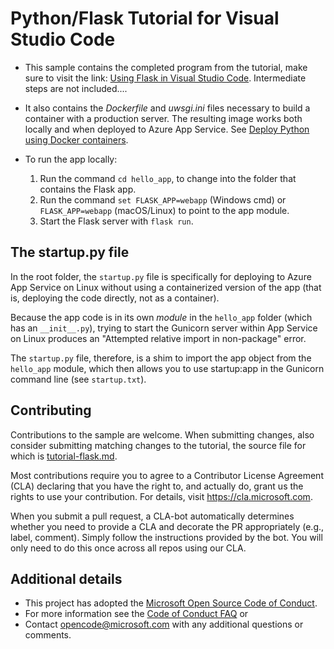 # Python/Flask Tutorial for Visual Studio Code

* This sample contains the completed program from the tutorial, make sure to visit the link: [Using Flask in Visual Studio Code](https://code.visualstudio.com/docs/python/tutorial-flask). Intermediate steps are not included....

* It also contains the *Dockerfile* and *uwsgi.ini* files necessary to build a container with a production server. The resulting image works both locally and when deployed to Azure App Service. See [Deploy Python using Docker containers](https://code.visualstudio.com/docs/python/tutorial-deploy-containers).

* To run the app locally:
  1. Run the command `cd hello_app`, to change into the folder that contains the Flask app.
  1. Run the command `set FLASK_APP=webapp` (Windows cmd) or `FLASK_APP=webapp` (macOS/Linux) to point to the app module.
  1. Start the Flask server with `flask run`.

## The startup.py file

In the root folder, the `startup.py` file is specifically for deploying to Azure App Service on Linux without using a containerized version of the app (that is, deploying the code directly, not as a container).

Because the app code is in its own *module* in the `hello_app` folder (which has an `__init__.py`), trying to start the Gunicorn server within App Service on Linux produces an "Attempted relative import in non-package" error.

The `startup.py` file, therefore, is a shim to import the app object from the `hello_app` module, which then allows you to use startup:app in the Gunicorn command line (see `startup.txt`).

## Contributing

Contributions to the sample are welcome. When submitting changes, also consider submitting matching changes to the tutorial, the source file for which is [tutorial-flask.md](https://github.com/Microsoft/vscode-docs/blob/master/docs/python/tutorial-flask.md).

Most contributions require you to agree to a Contributor License Agreement (CLA) declaring that you have the right to, and actually do, grant us the rights to use your contribution. For details, visit https://cla.microsoft.com.

When you submit a pull request, a CLA-bot automatically determines whether you need to provide a CLA and decorate the PR appropriately (e.g., label, comment). Simply follow the instructions provided by the bot. You will only need to do this once across all repos using our CLA.

## Additional details

* This project has adopted the [Microsoft Open Source Code of Conduct](https://opensource.microsoft.com/codeofconduct/).
* For more information see the [Code of Conduct FAQ](https://opensource.microsoft.com/codeofconduct/faq/) or
* Contact [opencode@microsoft.com](mailto:opencode@microsoft.com) with any additional questions or comments.

